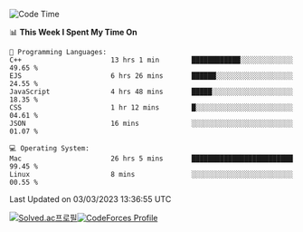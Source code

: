 
<!--START_SECTION:waka-->
![Code Time](http://img.shields.io/badge/Code%20Time-2%2C596%20hrs%2048%20mins-blue)

📊 **This Week I Spent My Time On** 

```text
💬 Programming Languages: 
C++                      13 hrs 1 min        ████████████░░░░░░░░░░░░░   49.65 % 
EJS                      6 hrs 26 mins       ██████░░░░░░░░░░░░░░░░░░░   24.55 % 
JavaScript               4 hrs 48 mins       █████░░░░░░░░░░░░░░░░░░░░   18.35 % 
CSS                      1 hr 12 mins        █░░░░░░░░░░░░░░░░░░░░░░░░   04.61 % 
JSON                     16 mins             ░░░░░░░░░░░░░░░░░░░░░░░░░   01.07 % 

💻 Operating System: 
Mac                      26 hrs 5 mins       █████████████████████████   99.45 % 
Linux                    8 mins              ░░░░░░░░░░░░░░░░░░░░░░░░░   00.55 % 
```


 Last Updated on 03/03/2023 13:36:55 UTC
<!--END_SECTION:waka-->
[![Solved.ac프로필](http://mazassumnida.wtf/api/generate_badge?boj=hckim96)](https://solved.ac/hckim96)[![CodeForces Profile](https://cf.leed.at?id=hckim96)](https://codeforces.com/profile/hckim96)
